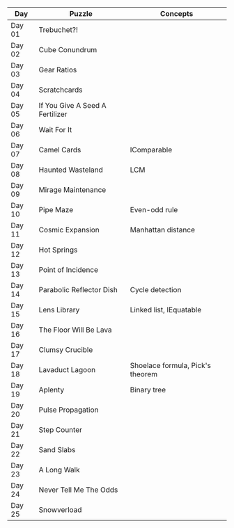 
| Day  | Puzzle | Concepts  |
| ---- | ------ | --------  |
| Day 01  | Trebuchet?!  |   |
| Day 02  | Cube Conundrum  |   |
| Day 03  | Gear Ratios  |   |
| Day 04  | Scratchcards  |   |
| Day 05  | If You Give A Seed A Fertilizer  |   |
| Day 06  | Wait For It  |   |
| Day 07  | Camel Cards  | IComparable  |
| Day 08  | Haunted Wasteland  | LCM  |
| Day 09  | Mirage Maintenance  |   |
| Day 10  | Pipe Maze  | Even-odd rule  |
| Day 11  | Cosmic Expansion  | Manhattan distance  |
| Day 12  | Hot Springs  |   |
| Day 13  | Point of Incidence  |   |
| Day 14  | Parabolic Reflector Dish  | Cycle detection  |
| Day 15  | Lens Library  | Linked list, IEquatable  |
| Day 16  | The Floor Will Be Lava  |   |
| Day 17  | Clumsy Crucible  |   |
| Day 18  | Lavaduct Lagoon  | Shoelace formula, Pick's theorem  |
| Day 19  | Aplenty  | Binary tree  |
| Day 20  | Pulse Propagation  |   |
| Day 21  | Step Counter  |   |
| Day 22  | Sand Slabs  |   |
| Day 23  | A Long Walk  |   |
| Day 24  | Never Tell Me The Odds  |   |
| Day 25  | Snowverload  |   |
